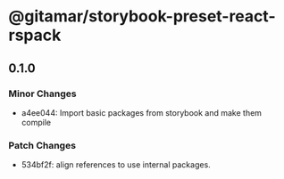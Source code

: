 # @gitamar/storybook-preset-react-rspack

## 0.1.0

### Minor Changes

- a4ee044: Import basic packages from storybook and make them compile

### Patch Changes

- 534bf2f: align references to use internal packages.
